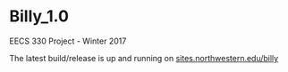 # Billy_1.0
EECS 330 Project - Winter 2017

The latest build/release is up and running on [sites.northwestern.edu/billy](https://williamho123.github.io/Billy_1.0/)
